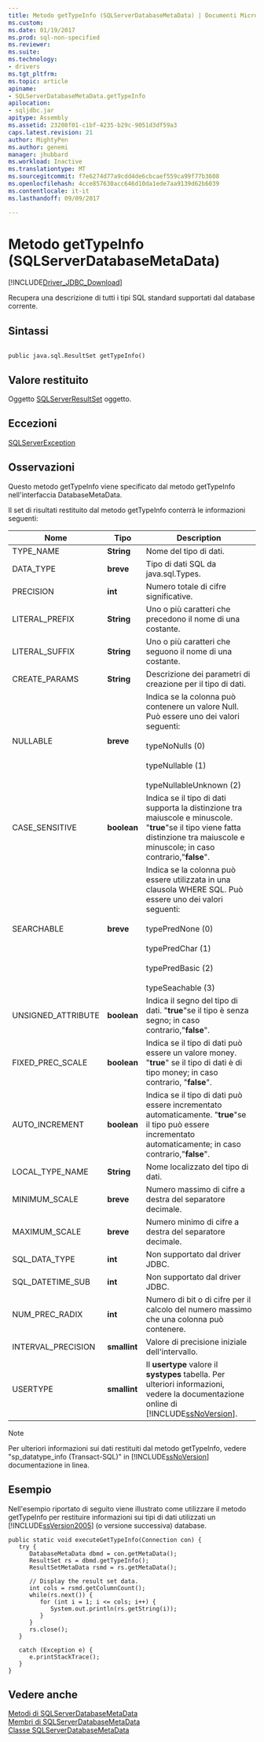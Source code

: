 ```yaml
---
title: Metodo getTypeInfo (SQLServerDatabaseMetaData) | Documenti Microsoft
ms.custom: 
ms.date: 01/19/2017
ms.prod: sql-non-specified
ms.reviewer: 
ms.suite: 
ms.technology:
- drivers
ms.tgt_pltfrm: 
ms.topic: article
apiname:
- SQLServerDatabaseMetaData.getTypeInfo
apilocation:
- sqljdbc.jar
apitype: Assembly
ms.assetid: 23208f01-c1bf-4235-b29c-9051d3df59a3
caps.latest.revision: 21
author: MightyPen
ms.author: genemi
manager: jhubbard
ms.workload: Inactive
ms.translationtype: MT
ms.sourcegitcommit: f7e6274d77a9cdd4de6cbcaef559ca99f77b3608
ms.openlocfilehash: 4cce857630acc646d10da1ede7aa9139d62b6039
ms.contentlocale: it-it
ms.lasthandoff: 09/09/2017

---
```

# <a name="gettypeinfo-method-sqlserverdatabasemetadata"></a>Metodo getTypeInfo (SQLServerDatabaseMetaData)
[!INCLUDE[Driver_JDBC_Download](../../../includes/driver_jdbc_download.md)]

  Recupera una descrizione di tutti i tipi SQL standard supportati dal database corrente.  
  
## <a name="syntax"></a>Sintassi  
  
```  
  
public java.sql.ResultSet getTypeInfo()  
```  
  
## <a name="return-value"></a>Valore restituito  
 Oggetto [SQLServerResultSet](../../../connect/jdbc/reference/sqlserverresultset-class.md) oggetto.  
  
## <a name="exceptions"></a>Eccezioni  
 [SQLServerException](../../../connect/jdbc/reference/sqlserverexception-class.md)  
  
## <a name="remarks"></a>Osservazioni  
 Questo metodo getTypeInfo viene specificato dal metodo getTypeInfo nell'interfaccia DatabaseMetaData.  
  
 Il set di risultati restituito dal metodo getTypeInfo conterrà le informazioni seguenti:  
  
|Nome|Tipo|Description|  
|----------|----------|-----------------|  
|TYPE_NAME|**String**|Nome del tipo di dati.|  
|DATA_TYPE|**breve**|Tipo di dati SQL da java.sql.Types.|  
|PRECISION|**int**|Numero totale di cifre significative.|  
|LITERAL_PREFIX|**String**|Uno o più caratteri che precedono il nome di una costante.|  
|LITERAL_SUFFIX|**String**|Uno o più caratteri che seguono il nome di una costante.|  
|CREATE_PARAMS|**String**|Descrizione dei parametri di creazione per il tipo di dati.|  
|NULLABLE|**breve**|Indica se la colonna può contenere un valore Null. Può essere uno dei valori seguenti:<br /><br /> typeNoNulls (0)<br /><br /> typeNullable (1)<br /><br /> typeNullableUnknown (2)|  
|CASE_SENSITIVE|**boolean**|Indica se il tipo di dati supporta la distinzione tra maiuscole e minuscole. "**true**"se il tipo viene fatta distinzione tra maiuscole e minuscole; in caso contrario,"**false**".|  
|SEARCHABLE|**breve**|Indica se la colonna può essere utilizzata in una clausola WHERE SQL. Può essere uno dei valori seguenti:<br /><br /> typePredNone (0)<br /><br /> typePredChar (1)<br /><br /> typePredBasic (2)<br /><br /> typeSeachable (3)|  
|UNSIGNED_ATTRIBUTE|**boolean**|Indica il segno del tipo di dati. "**true**"se il tipo è senza segno; in caso contrario,"**false**".|  
|FIXED_PREC_SCALE|**boolean**|Indica se il tipo di dati può essere un valore money. "**true**" se il tipo di dati è di tipo money; in caso contrario, "**false**".|  
|AUTO_INCREMENT|**boolean**|Indica se il tipo di dati può essere incrementato automaticamente. "**true**"se il tipo può essere incrementato automaticamente; in caso contrario,"**false**".|  
|LOCAL_TYPE_NAME|**String**|Nome localizzato del tipo di dati.|  
|MINIMUM_SCALE|**breve**|Numero massimo di cifre a destra del separatore decimale.|  
|MAXIMUM_SCALE|**breve**|Numero minimo di cifre a destra del separatore decimale.|  
|SQL_DATA_TYPE|**int**|Non supportato dal driver JDBC.|  
|SQL_DATETIME_SUB|**int**|Non supportato dal driver JDBC.|  
|NUM_PREC_RADIX|**int**|Numero di bit o di cifre per il calcolo del numero massimo che una colonna può contenere.|  
|INTERVAL_PRECISION|**smallint**|Valore di precisione iniziale dell'intervallo.|  
|USERTYPE|**smallint**|Il **usertype** valore il **systypes** tabella. Per ulteriori informazioni, vedere la documentazione online di [!INCLUDE[ssNoVersion](../../../includes/ssnoversion_md.md)].|  
  
> [!NOTE]  
>  Per ulteriori informazioni sui dati restituiti dal metodo getTypeInfo, vedere "sp_datatype_info (Transact-SQL)" in [!INCLUDE[ssNoVersion](../../../includes/ssnoversion_md.md)] documentazione in linea.  
  
## <a name="example"></a>Esempio  
 Nell'esempio riportato di seguito viene illustrato come utilizzare il metodo getTypeInfo per restituire informazioni sui tipi di dati utilizzati un [!INCLUDE[ssVersion2005](../../../includes/ssversion2005_md.md)] (o versione successiva) database.  
  
```  
public static void executeGetTypeInfo(Connection con) {  
   try {  
      DatabaseMetaData dbmd = con.getMetaData();  
      ResultSet rs = dbmd.getTypeInfo();  
      ResultSetMetaData rsmd = rs.getMetaData();  
  
      // Display the result set data.  
      int cols = rsmd.getColumnCount();  
      while(rs.next()) {  
         for (int i = 1; i <= cols; i++) {  
            System.out.println(rs.getString(i));  
         }  
      }  
      rs.close();  
   }   
  
   catch (Exception e) {  
      e.printStackTrace();  
   }  
}  
```  
  
## <a name="see-also"></a>Vedere anche  
 [Metodi di SQLServerDatabaseMetaData](../../../connect/jdbc/reference/sqlserverdatabasemetadata-methods.md)   
 [Membri di SQLServerDatabaseMetaData](../../../connect/jdbc/reference/sqlserverdatabasemetadata-members.md)   
 [Classe SQLServerDatabaseMetaData](../../../connect/jdbc/reference/sqlserverdatabasemetadata-class.md)  
  
  

